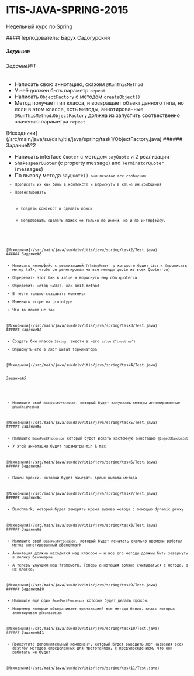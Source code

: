 # ITIS-JAVA-SPRING-2015
Недельный курс по Spring

####Перподователь: Барух Садогурский

##### Задания:
###### Задание№1 
<ul>
<li>Написать свою аннотацию, скажем <code>@RunThisMethod</code></li>
<li>У неё должен быть параметр <code>repeat</code></li>
<li>Написать <code>ObjectFactory</code> c методом <code>createObject()</code></li>
<li>Метод получает тип класса, и возвращает объект данного типа, но если в этом классе, есть методы, аннотированные <code>@RunThisMethod</code>.<code>ObjectFactory</code> должна из запустить соотвественно значению параметра <code>repeat</code></li>
</ul>
[Исходники](/src/main/java/su/dalv/itis/java/spring/task1/ObjectFactory.java)
###### Задание№2

<ul>
<li>Написать interface <code>Quoter</code> с методом <code>sayQuote</code> и 2 реализации</li>
<li><code>ShakespearQuoter</code> (c property message) and <code>TerminatorQuoter</code> (messages)</li>
<li>По вызову метода <code>sayQuote()<code> они печатаю все сообщения</li>
<li>Прописать их как бины в контексте и впрыснуть в xml-e им сообщения</li>
<li>Протестировать
  <ul>
      <li>Создать контекст и сделать поиск</li>
      <li>Попробовать сделать поиск не только по имени, но и по интерфэйсу.</li>
  </ul>
</li>
</ul>
[Исходники](/src/main/java/su/dalv/itis/java/spring/task2/Test.java)
###### Задание№3
<ul>
<li>Написать интерфэйс с реализацией <code>TalkingRobot</code>  у которого будет <code>List<Quoter></code> и (прописать метод talk, чтобы он делегировал на все методы quote из всех Quoter-ов)</li>
<li>Определить этот бин в xml-e и впрыснуть ему оба quoter-a</li>
<li>Определить метод <code>talk()</code>, как init-method</li>
<li>В тесте только создавать контекст</li>
<li>Изменить scope на prototype</li>
<li>Что то пошло не так</li>
</ul>
[Исходники](/src/main/java/su/dalv/itis/java/spring/task3/Test.java)
###### Задание№4
<ul>
<li>Создать бин класса <code>String</code>, внести в него <code>value (“trust me”)</code></li>
<li>Впрыснуть его в лист цитат терминатора</li>
</ul>
[Исходники](/src/main/java/su/dalv/itis/java/spring/task4/Test.java)

###### Задание№5
<ul>
<li>Напишите свой <code>BeanPostProcessor</code>, который будет запускать методы аннотированные <code>@RunThisMethod</code></li>
</ul>
[Исходники](/src/main/java/su/dalv/itis/java/spring/task5/Test.java)
###### Задание№6
<ul>
<li>Напишите <code>BeanPostProcessor</code> который будет искать кастомную аннотацию <code>@InjectRandomInt</code></li>
<li>У этой аннотации будут параметры min & max</li>
</ul>
[Исходники](/src/main/java/su/dalv/itis/java/spring/task6/Test.java)
###### Задание№7
<ul>
<li>Пишем прокси, который будет замерять время вызова метода</li>
</ul>
[Исходники](/src/main/java/su/dalv/itis/java/spring/task7/Test.java)
###### Задание№8
<ul>
<li>Benchmark, который будет замерять время вызова метода с помощью dynamic proxy</li>
</ul>
[Исходники](/src/main/java/su/dalv/itis/java/spring/task8/Test.java)
###### Задание№9
<ul>
<li>Напишите свой <code>BeanPostProcessor</code>, который будет печатать сколько времени работал метод аннотированный @Benchmark</li>
<li>Аннотация должна находится над классом – и все его методы должны быть завернуты в логику бенчмарка</li>
<li>А теперь улучшим наш framework. Теперь аннотация должна считываться с метода, а не класса.</li>
</ul>
[Исходники](/src/main/java/su/dalv/itis/java/spring/task9/Test.java)
###### Задание№10
<ul>
<li>Напишите еще один <code>BeanPostProcessor</code> который будет делать прокси.</li>
<li>Например которые обворачивает транзакцией все методы бинов, класс которых аннотирован <code>@Transaction</code></li>
</ul>
[Исходники](/src/main/java/su/dalv/itis/java/spring/task10/Test.java)
###### Задание№11
<ul>
<li>Прикрутите дополнительный компонент, который будет выводить лог названия всех destroy методов определенных для прототайпов, с предупреждением, что они работать не будет</li>
</ul>
[Исходники](/src/main/java/su/dalv/itis/java/spring/task11/Test.java)
